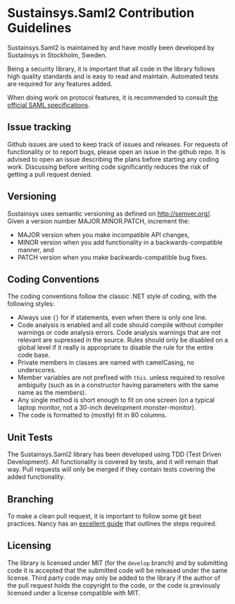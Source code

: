 Sustainsys.Saml2 Contribution Guidelines
===============

Sustainsys.Saml2 is maintained by and have mostly been developed by Sustainsys in Stockholm, Sweden.

Being a security library, it is important that all code in the library follows high quality standards
and is easy to read and maintain. Automated tests are required for any features added.

 When doing work on protocol features, it is recommended to consult 
[the official SAML specifications](<https://wiki.oasis-open.org/security/FrontPage#SAMLV2.0Standard>).

Issue tracking
--------------
Github issues are used to keep track of issues and releases. For requests of functionality or to 
report bugs, please open an issue in the github repo. It is advised to open an issue describing the plans 
before starting any coding work. Discussing before writing code significantly reduces the risk of 
getting a pull request denied.

Versioning 
----------
Sustainsys uses semantic versioning as defined on http://semver.org/.
Given a version number MAJOR.MINOR.PATCH, increment the:

* MAJOR version when you make incompatible API changes,
* MINOR version when you add functionality in a backwards-compatible manner, and
* PATCH version when you make backwards-compatible bug fixes.

Coding Conventions
------------------
The coding conventions follow the classic .NET style of coding, with the following styles:

* Always use ``{}`` for if statements, even when there is only one line.
* Code analysis is enabled and all code should compile without compiler warnings or code analysis errors. 
  Code analysis warnings that are not relevant are supressed in the source. Rules should only be disabled on a 
  global level if it really is appropriate to disable the rule for the entire code base.
* Private members in classes are named with camelCasing, no underscores.
* Member variables are not prefixed with ``this``. unless required to resolve ambiguity (such as in a 
  constructor having parameters with the same name as the members).
* Any single method is short enough to fit on one screen (on a typical laptop monitor, 
  not a 30-inch development monster-monitor).
* The code is formatted to (mostly) fit in 80 columns.

Unit Tests
----------
The Sustainsys.Saml2 library has been developed using TDD (Test Driven Development). All functionality is covered 
by tests, and it will remain that way. Pull requests will only be merged if they contain tests covering the 
added functionality.

Branching
---------
To make a clean pull request, it is important to follow some git best practices. Nancy has an 
[excellent guide](https://github.com/NancyFx/Nancy/wiki/Git-Workflow) that outlines the steps required.

Licensing
---------
The library is licensed under MIT (for the `develop` branch) and by submitting code it is accepted that the
submitted code will be released under the same license. Third party code may only be added to the
library if the author of the pull request holds the copyright to the code, or the code is previously
licensed under a license compatible with MIT.